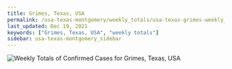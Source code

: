 ```yaml
---
title: Grimes, Texas, USA
permalink: /usa-texas-montgomery/weekly_totals/usa-texas-grimes-weekly_totals.html
last_updated: Dec 19, 2021
keywords: ["Grimes, Texas, USA", "weekly totals"]
sidebar: usa-texas-montgomery_sidebar
---
```


![Weekly Totals of Confirmed Cases for Grimes, Texas, USA](/covid_tracker/images/graphs/usa-texas-grimes-weekly_totals_graph.png)
